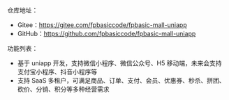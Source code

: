 仓库地址：

* Gitee：<https://gitee.com/fpbasiccode/fpbasic-mall-uniapp>
* GitHub：<https://github.com/fpbasiccode/fpbasic-mall-uniapp>

功能列表：
* 基于 uniapp 开发，支持微信小程序、微信公众号、H5 移动端，未来会支持支付宝小程序、抖音小程序等
* 支持 SaaS 多租户，可满足商品、订单、支付、会员、优惠券、秒杀、拼团、砍价、分销、积分等多种经营需求
